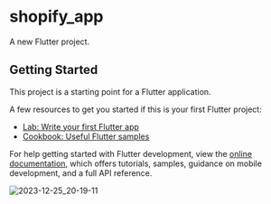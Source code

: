 # shopify_app

A new Flutter project.

## Getting Started

This project is a starting point for a Flutter application.

A few resources to get you started if this is your first Flutter project:

- [Lab: Write your first Flutter app](https://docs.flutter.dev/get-started/codelab)
- [Cookbook: Useful Flutter samples](https://docs.flutter.dev/cookbook)

For help getting started with Flutter development, view the
[online documentation](https://docs.flutter.dev/), which offers tutorials,
samples, guidance on mobile development, and a full API reference.



![2023-12-25_20-19-11](https://github.com/meraamine/task12/assets/63201349/7d2d6a72-cab9-41c5-b41d-927d3291d203)


